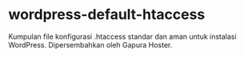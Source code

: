 # wordpress-default-htaccess
Kumpulan file konfigurasi .htaccess standar dan aman untuk instalasi WordPress. Dipersembahkan oleh Gapura Hoster.
